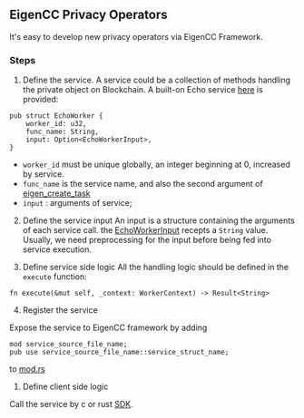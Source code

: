 ## EigenCC Privacy Operators
It's easy to develop new privacy operators via EigenCC Framework.

### Steps
1. Define the service.
A service could be a collection of methods handling the private object on Blockchain.
A built-on Echo service [here](https://github.com/ieigen/ieigen/blob/main/cc/sgx/services/fns/sgx_trusted_lib/src/trusted_worker/demo_func.rs#L25) is provided:

```
pub struct EchoWorker {
    worker_id: u32,
    func_name: String,
    input: Option<EchoWorkerInput>,
}
```

* `worker_id` must be unique globally, an integer beginning at 0, increased by service.
* `func_name` is the service name, and also the second argument of [eigen_create_task](https://github.com/ieigen/ieigen/blob/main/cc/sgx/sdk/c_sdk/include/eigen/eigentee.h#L70)
* `input` : arguments of service;

2. Define the service input
An input is a structure containing the arguments of each service call. the [EchoWorkerInput](https://github.com/ieigen/ieigen/blob/main/cc/sgx/services/fns/sgx_trusted_lib/src/trusted_worker/demo_func.rs#L40)
recepts a `String` value. Usually, we need preprocessing for the input before being fed into service execution.

3. Define service side logic
All the handling logic should be defined in the `execute` function:
```
fn execute(&mut self, _context: WorkerContext) -> Result<String>
```

4. Register the service

Expose the service to EigenCC framework by adding
```
mod service_source_file_name;
pub use service_source_file_name::service_struct_name;
```
to [mod.rs](https://github.com/ieigen/ieigen/blob/main/cc/sgx/services/fns/sgx_trusted_lib/src/trusted_worker/mod.rs)

1. Define client side logic

Call the  service by c or rust [SDK](https://github.com/ieigen/ieigen/blob/main/cc/sgx/sdk/c_sdk/include/eigen/eigentee.h).

